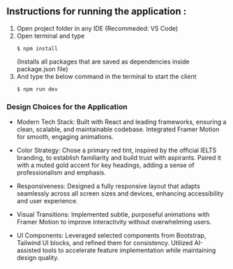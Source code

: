 ## Instructions for running the application :

1. Open project folder in any IDE (Recommeded: VS Code)
2. Open terminal and type
    ```
    $ npm install
    ```
   (Installs all packages that are saved as dependencies inside package.json file)
3. And type the below command in the terminal to start the client
    ```
    $ npm run dev
    ```


### Design Choices for the Application

- Modern Tech Stack: Built with React and leading frameworks, ensuring a clean, scalable, and maintainable codebase. Integrated Framer Motion for smooth, engaging animations.

- Color Strategy: Chose a primary red tint, inspired by the official IELTS branding, to establish familiarity and build trust with aspirants. Paired it with a muted gold accent for key headings, adding a sense of professionalism and emphasis.

- Responsiveness: Designed a fully responsive layout that adapts seamlessly across all screen sizes and devices, enhancing accessibility and user experience.

- Visual Transitions: Implemented subtle, purposeful animations with Framer Motion to improve interactivity without overwhelming users.

- UI Components: Leveraged selected components from Bootstrap, Tailwind UI blocks, and refined them for consistency. Utilized AI-assisted tools to accelerate feature implementation while maintaining design quality.
